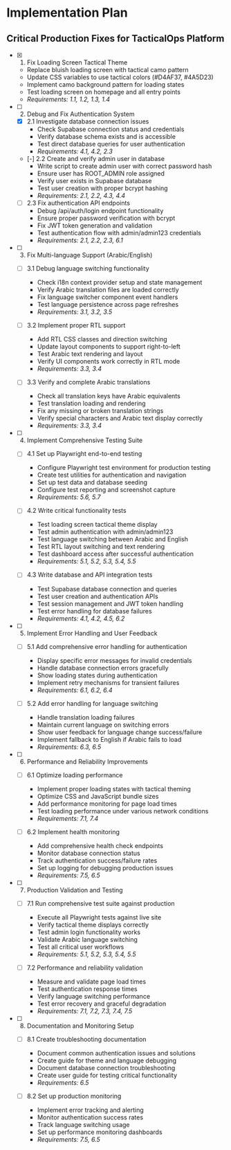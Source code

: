 # Implementation Plan

## Critical Production Fixes for TacticalOps Platform

- [x] 1. Fix Loading Screen Tactical Theme
  - Replace bluish loading screen with tactical camo pattern
  - Update CSS variables to use tactical colors (#D4AF37, #4A5D23)
  - Implement camo background pattern for loading states
  - Test loading screen on homepage and all entry points
  - _Requirements: 1.1, 1.2, 1.3, 1.4_

- [ ] 2. Debug and Fix Authentication System
  - [x] 2.1 Investigate database connection issues
    - Check Supabase connection status and credentials
    - Verify database schema exists and is accessible
    - Test direct database queries for user authentication
    - _Requirements: 4.1, 4.2, 2.3_

  - [-] 2.2 Create and verify admin user in database
    - Write script to create admin user with correct password hash
    - Ensure user has ROOT_ADMIN role assigned
    - Verify user exists in Supabase database
    - Test user creation with proper bcrypt hashing
    - _Requirements: 2.1, 2.2, 4.3, 4.4_

  - [ ] 2.3 Fix authentication API endpoints
    - Debug /api/auth/login endpoint functionality
    - Ensure proper password verification with bcrypt
    - Fix JWT token generation and validation
    - Test authentication flow with admin/admin123 credentials
    - _Requirements: 2.1, 2.2, 2.3, 6.1_

- [ ] 3. Fix Multi-language Support (Arabic/English)
  - [ ] 3.1 Debug language switching functionality
    - Check i18n context provider setup and state management
    - Verify Arabic translation files are loaded correctly
    - Fix language switcher component event handlers
    - Test language persistence across page refreshes
    - _Requirements: 3.1, 3.2, 3.5_

  - [ ] 3.2 Implement proper RTL support
    - Add RTL CSS classes and direction switching
    - Update layout components to support right-to-left
    - Test Arabic text rendering and layout
    - Verify UI components work correctly in RTL mode
    - _Requirements: 3.3, 3.4_

  - [ ] 3.3 Verify and complete Arabic translations
    - Check all translation keys have Arabic equivalents
    - Test translation loading and rendering
    - Fix any missing or broken translation strings
    - Verify special characters and Arabic text display correctly
    - _Requirements: 3.3, 3.4_

- [ ] 4. Implement Comprehensive Testing Suite
  - [ ] 4.1 Set up Playwright end-to-end testing
    - Configure Playwright test environment for production testing
    - Create test utilities for authentication and navigation
    - Set up test data and database seeding
    - Configure test reporting and screenshot capture
    - _Requirements: 5.6, 5.7_

  - [ ] 4.2 Write critical functionality tests
    - Test loading screen tactical theme display
    - Test admin authentication with admin/admin123
    - Test language switching between Arabic and English
    - Test RTL layout switching and text rendering
    - Test dashboard access after successful authentication
    - _Requirements: 5.1, 5.2, 5.3, 5.4, 5.5_

  - [ ] 4.3 Write database and API integration tests
    - Test Supabase database connection and queries
    - Test user creation and authentication APIs
    - Test session management and JWT token handling
    - Test error handling for database failures
    - _Requirements: 4.1, 4.2, 4.5, 6.2_

- [ ] 5. Implement Error Handling and User Feedback
  - [ ] 5.1 Add comprehensive error handling for authentication
    - Display specific error messages for invalid credentials
    - Handle database connection errors gracefully
    - Show loading states during authentication
    - Implement retry mechanisms for transient failures
    - _Requirements: 6.1, 6.2, 6.4_

  - [ ] 5.2 Add error handling for language switching
    - Handle translation loading failures
    - Maintain current language on switching errors
    - Show user feedback for language change success/failure
    - Implement fallback to English if Arabic fails to load
    - _Requirements: 6.3, 6.5_

- [ ] 6. Performance and Reliability Improvements
  - [ ] 6.1 Optimize loading performance
    - Implement proper loading states with tactical theming
    - Optimize CSS and JavaScript bundle sizes
    - Add performance monitoring for page load times
    - Test loading performance under various network conditions
    - _Requirements: 7.1, 7.4_

  - [ ] 6.2 Implement health monitoring
    - Add comprehensive health check endpoints
    - Monitor database connection status
    - Track authentication success/failure rates
    - Set up logging for debugging production issues
    - _Requirements: 7.5, 6.5_

- [ ] 7. Production Validation and Testing
  - [ ] 7.1 Run comprehensive test suite against production
    - Execute all Playwright tests against live site
    - Verify tactical theme displays correctly
    - Test admin login functionality works
    - Validate Arabic language switching
    - Test all critical user workflows
    - _Requirements: 5.1, 5.2, 5.3, 5.4, 5.5_

  - [ ] 7.2 Performance and reliability validation
    - Measure and validate page load times
    - Test authentication response times
    - Verify language switching performance
    - Test error recovery and graceful degradation
    - _Requirements: 7.1, 7.2, 7.3, 7.4, 7.5_

- [ ] 8. Documentation and Monitoring Setup
  - [ ] 8.1 Create troubleshooting documentation
    - Document common authentication issues and solutions
    - Create guide for theme and language debugging
    - Document database connection troubleshooting
    - Create user guide for testing critical functionality
    - _Requirements: 6.5_

  - [ ] 8.2 Set up production monitoring
    - Implement error tracking and alerting
    - Monitor authentication success rates
    - Track language switching usage
    - Set up performance monitoring dashboards
    - _Requirements: 7.5, 6.5_